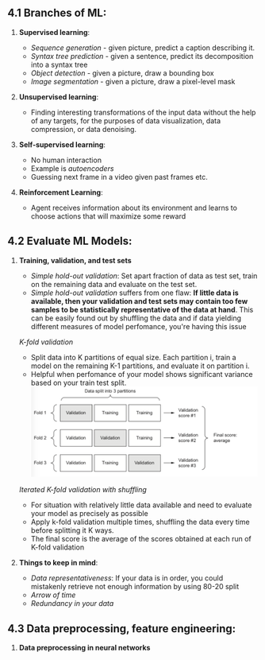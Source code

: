 ## 4.1 Branches of ML:

1. **Supervised learning**:
    + *Sequence generation* - given picture, predict a caption describing it.
    + *Syntax tree prediction* - given a sentence, predict its decomposition into a syntax tree
    + *Object detection* - given a picture, draw a bounding box
    + *Image segmentation* - given a picture, draw a pixel-level mask
    
2. **Unsupervised learning**: 
    + Finding interesting transformations of the input data without the help of any targets, for the purposes of data visualization, data compression, or data denoising.
    
3. **Self-supervised learning**:
    + No human interaction
    + Example is *autoencoders* 
    + Guessing next frame in a video given past frames etc.
    
4. **Reinforcement Learning**:
    + Agent receives information about its environment and learns to choose actions that will maximize some reward
    
## 4.2 Evaluate ML Models:

1. **Training, validation, and test sets**
    + *Simple hold-out validation*: Set apart fraction of data as test set, train on the remaining data and evaluate on the test set.
    + *Simple hold-out validation* suffers from one flaw: **If little data is available, then your validation and test sets may contain too few samples to be statistically representative of the data at hand**. This can be easily found out by shuffling the data and if data yielding different measures of model perfomance, you're having this issue
    
    *K-fold validation*
    + Split data into K partitions of equal size. Each partition i, train a model on the remaining K-1 partitions, and evaluate it on partition i.
    + Helpful when perfomance of your model shows significant variance based on your train test split. 
    ![k-fold](./assets/k-fold.png)
    
    *Iterated K-fold validation with shuffling*
    + For situation with relatively little data available and need to evaluate your model as precisely as possible
    + Apply k-fold validation multiple times, shuffling the data every time before splitting it K ways. 
    + The final score is the average of the scores obtained at each run of K-fold validation

2. **Things to keep in mind**:
    + *Data representativeness*: If your data is in order, you could mistakenly retrieve not enough information by using 80-20 split
    + *Arrow of time*
    + *Redundancy in your data* 

## 4.3 Data preprocessing, feature engineering:

1. **Data preprocessing in neural networks**